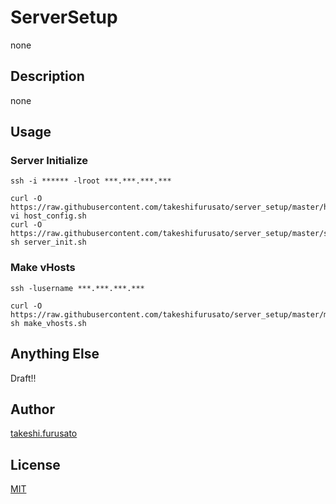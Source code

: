 # ServerSetup

none

## Description

none

## Usage

### Server Initialize

    ssh -i ****** -lroot ***.***.***.***

    curl -O https://raw.githubusercontent.com/takeshifurusato/server_setup/master/host_config.sh
    vi host_config.sh
    curl -O https://raw.githubusercontent.com/takeshifurusato/server_setup/master/server_init.sh
    sh server_init.sh

### Make vHosts

    ssh -lusername ***.***.***.***

    curl -O https://raw.githubusercontent.com/takeshifurusato/server_setup/master/make_vhosts.sh
    sh make_vhosts.sh

## Anything Else

Draft!!

## Author

[takeshi.furusato](https://www.facebook.com/takeshi.furusato)

## License

[MIT](http://b4b4r07.mit-license.org)
